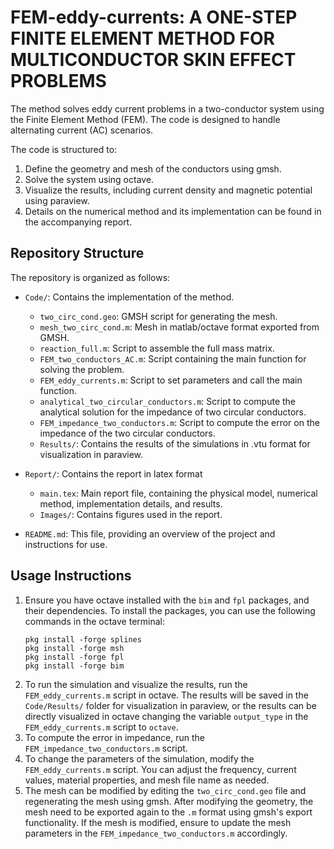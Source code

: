 # FEM-eddy-currents: A ONE-STEP FINITE ELEMENT METHOD FOR MULTICONDUCTOR SKIN EFFECT PROBLEMS

The method solves eddy current problems in a two-conductor system using the Finite Element Method (FEM). The code is designed to handle alternating current (AC) scenarios.

The code is structured to:
1. Define the geometry and mesh of the conductors using gmsh.
2. Solve the system using octave.
3. Visualize the results, including current density and magnetic potential using paraview.
4. Details on the numerical method and its implementation can be found in the accompanying report.


## Repository Structure

The repository is organized as follows:
- `Code/`: Contains the implementation of the method.
    - `two_circ_cond.geo`: GMSH script for generating the mesh.
    - `mesh_two_circ_cond.m`: Mesh in matlab/octave format exported from GMSH.
    - `reaction_full.m`: Script to assemble the full mass matrix.
    - `FEM_two_conductors_AC.m`: Script containing the main function for solving the problem.
    - `FEM_eddy_currents.m`: Script to set parameters and call the main function.
    - `analytical_two_circular_conductors.m`: Script to compute the analytical solution for the impedance of two circular conductors.
    - `FEM_impedance_two_conductors.m`: Script to compute the error on the impedance of the two circular conductors.
    - `Results/`: Contains the results of the simulations in .vtu format for visualization in paraview.

- `Report/`: Contains the report in latex format
    - `main.tex`: Main report file, containing the physical model, numerical method, implementation details, and results.
    - `Images/`: Contains figures used in the report.

- `README.md`: This file, providing an overview of the project and instructions for use.


## Usage Instructions

1. Ensure you have octave installed with the `bim` and `fpl` packages, and their dependencies. To install the packages, you can use the following commands in the octave terminal:
   ```
   pkg install -forge splines
   pkg install -forge msh
   pkg install -forge fpl
   pkg install -forge bim
   ```
2. To run the simulation and visualize the results, run the `FEM_eddy_currents.m` script in octave. The results will be saved in the `Code/Results/` folder for visualization in paraview, or the results can be directly visualized in octave changing the variable `output_type` in the `FEM_eddy_currents.m` script to `octave`.
3. To compute the error in impedance, run the `FEM_impedance_two_conductors.m` script. 
4. To change the parameters of the simulation, modify the `FEM_eddy_currents.m` script. You can adjust the frequency, current values, material properties, and mesh file name as needed.
5. The mesh can be modified by editing the `two_circ_cond.geo` file and regenerating the mesh using gmsh. After modifying the geometry, the mesh need to be exported again to the `.m` format using gmsh's export functionality. If the mesh is modified, ensure to update the mesh parameters in the `FEM_impedance_two_conductors.m` accordingly.